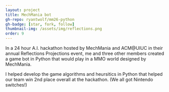 ```yaml
---
layout: project
title: MechMania bot
gh-repo: ryantwolf/mm26-python
gh-badge: [star, fork, follow]
thumbnail-img: /assets/img/reflections.png
order: 9
---
```


In a 24 hour A.I. hackathon hosted by MechMania and ACM@UIUC in their annual Reflections Projections event, me and three other members created a game bot in Python that would play in a MMO world designed by MechMania.

I helped develop the game algorithms and heursitics in Python that helped our team win 2nd place overall at the hackathon. (We all got Nintendo switches!)